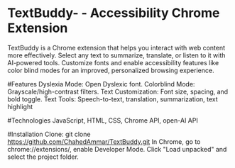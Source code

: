 # TextBuddy- - Accessibility Chrome Extension
TextBuddy is a Chrome extension that helps you interact with web content more effectively. Select any text to summarize, translate, or listen to it with AI-powered tools. Customize fonts and enable accessibility features like color blind modes for an improved, personalized browsing experience.

#Features
Dyslexia Mode: Open Dyslexic font.
Colorblind Mode: Grayscale/high-contrast filters.
Text Customization: Font size, spacing, and bold toggle.
Text Tools: Speech-to-text, translation, summarization, text highlight 

#Technologies
JavaScript, HTML, CSS, Chrome API, open-AI API

#Installation
Clone: git clone https://github.com/ChahedAmmar/TextBuddy.git
In Chrome, go to chrome://extensions/, enable Developer Mode.
Click "Load unpacked" and select the project folder.
